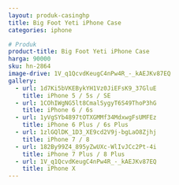 ```yaml
---
layout: produk-casinghp
title: Big Foot Yeti iPhone Case
categories: iphone

# Produk
product-title: Big Foot Yeti iPhone Case
harga: 90000
sku: hn-2864
image-drive: 1V_q1QcvdKeugC4nPw4R_-_kAEJKv87EQ
gallery:
  - url: 1d7Ki5bVKEBykYH1Vz0JiEFsK9_37GluE
    title: iPhone 5 / 5s / SE
  - url: 1COhIWgNG5lt8CmalSygyT6S49ThoP3hG
    title: iPhone 6 / 6s
  - url: 1yVgSYb4897tOTXGMMf34MdxwgFsUMFEz
    title: iPhone 6 Plus / 6s Plus
  - url: 1zlGQlDK_1D3_XE9cd2V9j-bgLaO8Zjhj
    title: iPhone 7 / 8
  - url: 182By99Z4_895yZwUXc-WlIvJCc2Pt-4i
    title: iPhone 7 Plus / 8 Plus
  - url: 1V_q1QcvdKeugC4nPw4R_-_kAEJKv87EQ
    title: iPhone X
---
```

